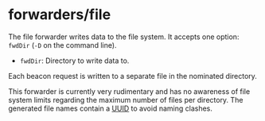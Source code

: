 # forwarders/file

The file forwarder
writes data to the file system.
It accepts one option:
`fwdDir` (`-D` on the command line).

* `fwdDir`:
  Directory to write data to.

Each beacon request
is written to a separate file
in the nominated directory.

This forwarder is currently very rudimentary
and has no awareness of file system limits
regarding the maximum number of files per directory.
The generated file names
contain a [UUID]
to avoid naming clashes.

[uuid]: http://www.ietf.org/rfc/rfc4122.txt

